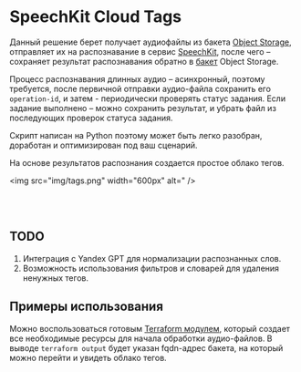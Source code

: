# SpeechKit Cloud Tags

Данный решение берет получает аудиофайлы из бакета [Object Storage](https://cloud.yandex.ru/services/storage), отправляет их на распознавание в сервис [SpeechKit](https://cloud.yandex.ru/services/speechkit), после чего – сохраняет результат распознавания обратно в [бакет](https://cloud.yandex.ru/docs/storage/concepts/bucket) Object Storage.

Процесс распознавания длинных аудио – асинхронный, поэтому требуется, после первичной отправки аудио-файла сохранить его `operation-id`, и затем - периодически проверять статус задания. 
Если задание выполнено – можно сохранить результат, и убрать файл из последующих проверок статуса задания.

Скрипт написан на Python поэтому может быть легко разобран, доработан и оптимизирован под ваш сценарий.

На основе результатов распознания создается простое облако тегов.

<img src="img/tags.png" width="600px" alt=" />

<br><br>

## TODO

1) Интеграция с Yandex GPT для нормализации распознанных слов.
2) Возможность использования фильтров и словарей для удаления ненужных тегов.

## Примеры использования

Можно воспользоваться готовым [Terraform модулем](/terraform), который создает все необходимые ресурсы для начала обработки аудио-файлов.
В выводе `terraform output` будет указан fqdn-адрес бакета, на который можно перейти и увидеть облако тегов.